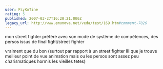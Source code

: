 ```yaml
---
user: PsyKoTine
rating: 5
published: 2007-03-27T16:20:21.000Z
legacy_url: http://www.emunova.net/veda/test/169.htm#comment-7826
---
```

mon street fighter préféré avec son mode de système de compétences, des persos issus de final fight/street fighter

vraiment que du bon (surtout par rapport à un street fighter III que je trouve meilleur point de vue animation mais ou les persos sont assez peu charismatiques hormis les vieilles tetes)